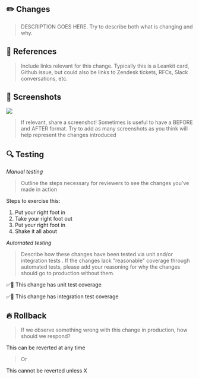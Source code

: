 ## :pencil2: Changes
> DESCRIPTION GOES HERE. Try to describe both what is changing and why.


## :link: References
> Include links relevant for this change.  Typically this is a Leankit card, Github issue, but could also be links to Zendesk tickets, RFCs, Slack conversations, etc.

## :camera_flash: Screenshots
![](cool-screenshot)
> If relevant, share a screenshot! Sometimes is useful to have a BEFORE and AFTER format.
> Try to add as many screenshots as you think will help represent the changes introduced


## :mag: Testing

_Manual testing_
> Outline the steps necessary for reviewers to see the changes you've made in action

Steps to exercise this:
1. Put your right foot in
2. Take your right foot out
3. Put your right foot in
4. Shake it all about

_Automated testing_

> Describe how these changes have been tested via unit and/or integration tests .
> If the changes lack "reasonable" coverage through automated tests, please add your reasoning for why the changes should go to production without them.

✅🚫 This change has unit test coverage

✅🚫 This change has integration test coverage

## :fire: Rollback

> If we observe something wrong with this change in production, how should we respond?

This can be reverted at any time

> Or

This cannot be reverted unless X